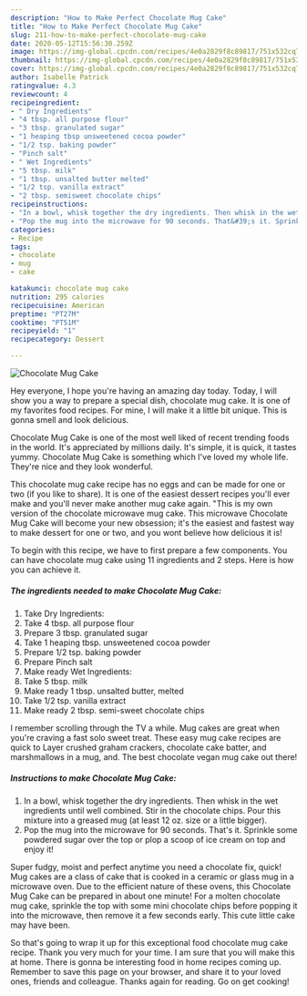 ```yaml
---
description: "How to Make Perfect Chocolate Mug Cake"
title: "How to Make Perfect Chocolate Mug Cake"
slug: 211-how-to-make-perfect-chocolate-mug-cake
date: 2020-05-12T15:56:30.259Z
image: https://img-global.cpcdn.com/recipes/4e0a2829f8c89817/751x532cq70/chocolate-mug-cake-recipe-main-photo.jpg
thumbnail: https://img-global.cpcdn.com/recipes/4e0a2829f8c89817/751x532cq70/chocolate-mug-cake-recipe-main-photo.jpg
cover: https://img-global.cpcdn.com/recipes/4e0a2829f8c89817/751x532cq70/chocolate-mug-cake-recipe-main-photo.jpg
author: Isabelle Patrick
ratingvalue: 4.3
reviewcount: 4
recipeingredient:
- " Dry Ingredients"
- "4 tbsp. all purpose flour"
- "3 tbsp. granulated sugar"
- "1 heaping tbsp unsweetened cocoa powder"
- "1/2 tsp. baking powder"
- "Pinch salt"
- " Wet Ingredients"
- "5 tbsp. milk"
- "1 tbsp. unsalted butter melted"
- "1/2 tsp. vanilla extract"
- "2 tbsp. semisweet chocolate chips"
recipeinstructions:
- "In a bowl, whisk together the dry ingredients. Then whisk in the wet ingredients until well combined. Stir in the chocolate chips. Pour this mixture into a greased mug (at least 12 oz. size or a little bigger)."
- "Pop the mug into the microwave for 90 seconds. That&#39;s it. Sprinkle some powdered sugar over the top or plop a scoop of ice cream on top and enjoy it!"
categories:
- Recipe
tags:
- chocolate
- mug
- cake

katakunci: chocolate mug cake 
nutrition: 295 calories
recipecuisine: American
preptime: "PT27M"
cooktime: "PT51M"
recipeyield: "1"
recipecategory: Dessert

---
```



![Chocolate Mug Cake](https://img-global.cpcdn.com/recipes/4e0a2829f8c89817/751x532cq70/chocolate-mug-cake-recipe-main-photo.jpg)

Hey everyone, I hope you're having an amazing day today. Today, I will show you a way to prepare a special dish, chocolate mug cake. It is one of my favorites food recipes. For mine, I will make it a little bit unique. This is gonna smell and look delicious.

Chocolate Mug Cake is one of the most well liked of recent trending foods in the world. It's appreciated by millions daily. It's simple, it is quick, it tastes yummy. Chocolate Mug Cake is something which I've loved my whole life. They're nice and they look wonderful.

This chocolate mug cake recipe has no eggs and can be made for one or two (if you like to share). It is one of the easiest dessert recipes you&#39;ll ever make and you&#39;ll never make another mug cake again. &#34;This is my own version of the chocolate microwave mug cake. This microwave Chocolate Mug Cake will become your new obsession; it&#39;s the easiest and fastest way to make dessert for one or two, and you wont believe how delicious it is!


To begin with this recipe, we have to first prepare a few components. You can have chocolate mug cake using 11 ingredients and 2 steps. Here is how you can achieve it.

<!--inarticleads1-->

##### The ingredients needed to make Chocolate Mug Cake:

1. Take  Dry Ingredients:
1. Take 4 tbsp. all purpose flour
1. Prepare 3 tbsp. granulated sugar
1. Take 1 heaping tbsp. unsweetened cocoa powder
1. Prepare 1/2 tsp. baking powder
1. Prepare Pinch salt
1. Make ready  Wet Ingredients:
1. Take 5 tbsp. milk
1. Make ready 1 tbsp. unsalted butter, melted
1. Take 1/2 tsp. vanilla extract
1. Make ready 2 tbsp. semi-sweet chocolate chips


I remember scrolling through the TV a while. Mug cakes are great when you&#39;re craving a fast solo sweet treat. These easy mug cake recipes are quick to Layer crushed graham crackers, chocolate cake batter, and marshmallows in a mug, and. The best chocolate vegan mug cake out there! 

<!--inarticleads2-->

##### Instructions to make Chocolate Mug Cake:

1. In a bowl, whisk together the dry ingredients. Then whisk in the wet ingredients until well combined. Stir in the chocolate chips. Pour this mixture into a greased mug (at least 12 oz. size or a little bigger).
1. Pop the mug into the microwave for 90 seconds. That&#39;s it. Sprinkle some powdered sugar over the top or plop a scoop of ice cream on top and enjoy it!


Super fudgy, moist and perfect anytime you need a chocolate fix, quick! Mug cakes are a class of cake that is cooked in a ceramic or glass mug in a microwave oven. Due to the efficient nature of these ovens, this Chocolate Mug Cake can be prepared in about one minute! For a molten chocolate mug cake, sprinkle the top with some mini chocolate chips before popping it into the microwave, then remove it a few seconds early. This cute little cake may have been. 

So that's going to wrap it up for this exceptional food chocolate mug cake recipe. Thank you very much for your time. I am sure that you will make this at home. There is gonna be interesting food in home recipes coming up. Remember to save this page on your browser, and share it to your loved ones, friends and colleague. Thanks again for reading. Go on get cooking!
